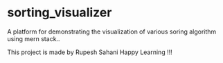 # sorting_visualizer
A platform for demonstrating the visualization of various soring algorithm
using mern stack.. 


This project is made by Rupesh Sahani
Happy Learning !!!
